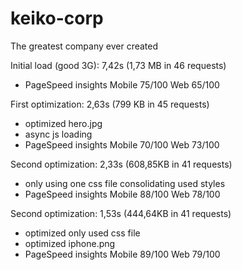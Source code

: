 # keiko-corp
The greatest company ever created

Initial load (good 3G): 7,42s (1,73 MB in 46 requests) 
- PageSpeed insights Mobile 75/100 Web 65/100

First optimization: 2,63s (799 KB in 45 requests)
- optimized hero.jpg
- async js loading
- PageSpeed insights Mobile 70/100 Web 73/100

Second optimization: 2,33s (608,85KB in 41 requests)
- only using one css file consolidating used styles
- PageSpeed insights Mobile 88/100 Web 78/100

Second optimization: 1,53s (444,64KB in 41 requests)
- optimized only used css file
- optimized iphone.png
- PageSpeed insights Mobile 89/100 Web 79/100
